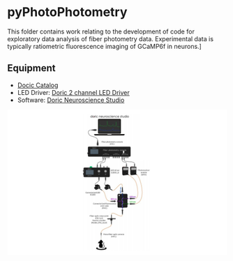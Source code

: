 # pyPhotoPhotometry
This folder contains work relating to the development of code for exploratory data analysis of fiber photometry data. Experimental data is typically ratiometric fluorescence imaging of GCaMP6f in neurons.]

## Equipment
* [Docic Catalog](http://www.doriclenses.com/downloads/Product_catalog_RELEASE_WEB.pdf)
* LED Driver: [Doric 2 channel LED Driver](http://doriclenses.com/life-sciences/led-drivers/782-led-drivers.html)
* Software: [Doric Neuroscience Studio](http://doriclenses.com/life-sciences/software/955-doric-neuroscience-studio.html)

![](doc/doric2.jpg)

